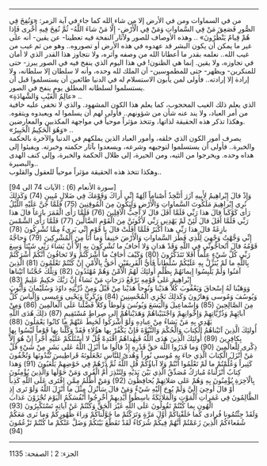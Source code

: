 ------------------------------------------------------------------------

من في السماوات ومن في الأرض إلا من شاء الله كما جاء في آية الزمر: «وَنُفِخَ
فِي الصُّورِ فَصَعِقَ مَنْ فِي السَّماواتِ وَمَنْ فِي الْأَرْضِ- إِلَّا مَنْ شاءَ اللَّهُ- ثُمَّ نُفِخَ فِيهِ
أُخْرى فَإِذا هُمْ قِيامٌ يَنْظُرُونَ» .. وهذه الأوصاف للصور ولآثار النفخة فيه
تعطينا- عن يقين- أنه على غير ما يمكن أن يكون البشر قد عهدوه في هذه الأرض
أو تصوروه.. وهو من ثم غيب من غيب الله.. نعلمه بقدر ما أعطانا الله من
وصفه وأثره، ولا نتجاوز هذا القدر الذي لا أمان في تجاوزه، ولا يقين. إنما
هي الظنون! في هذا اليوم الذي ينفخ فيه في الصور يبرز- حتى للمنكرين-
ويظهر- حتى للمطموسين- أن الملك لله وحده، وأنه لا سلطان إلا سلطانه، ولا
إرادة إلا إرادته.. فأولى لمن يأبون الاستسلام له في الدنيا طائعين أن
يستسلموا قبل أن يستسلموا لسلطانه المطلق يوم ينفخ في الصور.  
«عالِمُ الْغَيْبِ وَالشَّهادَةِ» ..  
الذي يعلم ذلك الغيب المحجوب، كما يعلم هذا الكون المشهود. والذي لا تخفى
عليه خافية من أمر العباد، ولا يند عنه شأن من شؤونهم.. فأولى لهم أن
يسلموا له ويعبدوه ويتقوه. وهكذا تذكر هذه الحقيقة لذاتها، وتتخذ مؤثراً
موحياً في مواجهة المكذبين والمعارضين.  
«وَهُوَ الْحَكِيمُ الْخَبِيرُ» ..  
يصرف أمور الكون الذي خلقه، وأمور العباد الذين يملكهم في الدنيا والآخرة
بالحكمة والخبرة.. فأولى أن يستسلموا لتوجيهه وشرعه، ويسعدوا بآثار حكمته
وخبرته. ويفيئوا إلى هداه وحده. ويخرجوا من التيه، ومن الحيرة، إلى ظلال
الحكمة والخبرة، وإلى كنف الهدى والبصيرة..  
وهكذا تتخذ هذه الحقيقة مؤثراً موحياً للعقول والقلوب..  
  
\[سورة الأنعام (6) : الآيات 74 الى 94\]  
وَإِذْ قالَ إِبْراهِيمُ لِأَبِيهِ آزَرَ أَتَتَّخِذُ أَصْناماً آلِهَةً إِنِّي أَراكَ وَقَوْمَكَ فِي ضَلالٍ مُبِينٍ
(74) وَكَذلِكَ نُرِي إِبْراهِيمَ مَلَكُوتَ السَّماواتِ وَالْأَرْضِ وَلِيَكُونَ مِنَ الْمُوقِنِينَ (75)
فَلَمَّا جَنَّ عَلَيْهِ اللَّيْلُ رَأى كَوْكَباً قالَ هذا رَبِّي فَلَمَّا أَفَلَ قالَ لا أُحِبُّ الْآفِلِينَ
(76) فَلَمَّا رَأَى الْقَمَرَ بازِغاً قالَ هذا رَبِّي فَلَمَّا أَفَلَ قالَ لَئِنْ لَمْ يَهْدِنِي رَبِّي
لَأَكُونَنَّ مِنَ الْقَوْمِ الضَّالِّينَ (77) فَلَمَّا رَأَى الشَّمْسَ بازِغَةً قالَ هذا رَبِّي هذا أَكْبَرُ
فَلَمَّا أَفَلَتْ قالَ يا قَوْمِ إِنِّي بَرِيءٌ مِمَّا تُشْرِكُونَ (78)  
إِنِّي وَجَّهْتُ وَجْهِيَ لِلَّذِي فَطَرَ السَّماواتِ وَالْأَرْضَ حَنِيفاً وَما أَنَا مِنَ الْمُشْرِكِينَ (79)
وَحاجَّهُ قَوْمُهُ قالَ أَتُحاجُّونِّي فِي اللَّهِ وَقَدْ هَدانِ وَلا أَخافُ ما تُشْرِكُونَ بِهِ إِلاَّ أَنْ
يَشاءَ رَبِّي شَيْئاً وَسِعَ رَبِّي كُلَّ شَيْءٍ عِلْماً أَفَلا تَتَذَكَّرُونَ (80) وَكَيْفَ أَخافُ ما أَشْرَكْتُمْ
وَلا تَخافُونَ أَنَّكُمْ أَشْرَكْتُمْ بِاللَّهِ ما لَمْ يُنَزِّلْ بِهِ عَلَيْكُمْ سُلْطاناً فَأَيُّ الْفَرِيقَيْنِ أَحَقُّ
بِالْأَمْنِ إِنْ كُنْتُمْ تَعْلَمُونَ (81) الَّذِينَ آمَنُوا وَلَمْ يَلْبِسُوا إِيمانَهُمْ بِظُلْمٍ أُولئِكَ لَهُمُ
الْأَمْنُ وَهُمْ مُهْتَدُونَ (82) وَتِلْكَ حُجَّتُنا آتَيْناها إِبْراهِيمَ عَلى قَوْمِهِ نَرْفَعُ دَرَجاتٍ مَنْ
نَشاءُ إِنَّ رَبَّكَ حَكِيمٌ عَلِيمٌ (83)  
وَوَهَبْنا لَهُ إِسْحاقَ وَيَعْقُوبَ كُلاًّ هَدَيْنا وَنُوحاً هَدَيْنا مِنْ قَبْلُ وَمِنْ ذُرِّيَّتِهِ داوُدَ
وَسُلَيْمانَ وَأَيُّوبَ وَيُوسُفَ وَمُوسى وَهارُونَ وَكَذلِكَ نَجْزِي الْمُحْسِنِينَ (84) وَزَكَرِيَّا وَيَحْيى
وَعِيسى وَإِلْياسَ كُلٌّ مِنَ الصَّالِحِينَ (85) وَإِسْماعِيلَ وَالْيَسَعَ وَيُونُسَ وَلُوطاً وَكلاًّ فَضَّلْنا
عَلَى الْعالَمِينَ (86) وَمِنْ آبائِهِمْ وَذُرِّيَّاتِهِمْ وَإِخْوانِهِمْ وَاجْتَبَيْناهُمْ وَهَدَيْناهُمْ إِلى
صِراطٍ مُسْتَقِيمٍ (87) ذلِكَ هُدَى اللَّهِ يَهْدِي بِهِ مَنْ يَشاءُ مِنْ عِبادِهِ وَلَوْ أَشْرَكُوا لَحَبِطَ
عَنْهُمْ ما كانُوا يَعْمَلُونَ (88)  
أُولئِكَ الَّذِينَ آتَيْناهُمُ الْكِتابَ وَالْحُكْمَ وَالنُّبُوَّةَ فَإِنْ يَكْفُرْ بِها هؤُلاءِ فَقَدْ وَكَّلْنا
بِها قَوْماً لَيْسُوا بِها بِكافِرِينَ (89) أُولئِكَ الَّذِينَ هَدَى اللَّهُ فَبِهُداهُمُ اقْتَدِهْ قُلْ لا
أَسْئَلُكُمْ عَلَيْهِ أَجْراً إِنْ هُوَ إِلاَّ ذِكْرى لِلْعالَمِينَ (90) وَما قَدَرُوا اللَّهَ حَقَّ قَدْرِهِ إِذْ
قالُوا ما أَنْزَلَ اللَّهُ عَلى بَشَرٍ مِنْ شَيْءٍ قُلْ مَنْ أَنْزَلَ الْكِتابَ الَّذِي جاءَ بِهِ مُوسى
نُوراً وَهُدىً لِلنَّاسِ تَجْعَلُونَهُ قَراطِيسَ تُبْدُونَها وَتُخْفُونَ كَثِيراً وَعُلِّمْتُمْ ما لَمْ تَعْلَمُوا
أَنْتُمْ وَلا آباؤُكُمْ قُلِ اللَّهُ ثُمَّ ذَرْهُمْ فِي خَوْضِهِمْ يَلْعَبُونَ (91) وَهذا كِتابٌ أَنْزَلْناهُ
مُبارَكٌ مُصَدِّقُ الَّذِي بَيْنَ يَدَيْهِ وَلِتُنْذِرَ أُمَّ الْقُرى وَمَنْ حَوْلَها وَالَّذِينَ يُؤْمِنُونَ بِالْآخِرَةِ
يُؤْمِنُونَ بِهِ وَهُمْ عَلى صَلاتِهِمْ يُحافِظُونَ (92) وَمَنْ أَظْلَمُ مِمَّنِ افْتَرى عَلَى اللَّهِ كَذِباً
أَوْ قالَ أُوحِيَ إِلَيَّ وَلَمْ يُوحَ إِلَيْهِ شَيْءٌ وَمَنْ قالَ سَأُنْزِلُ مِثْلَ ما أَنْزَلَ اللَّهُ وَلَوْ تَرى
إِذِ الظَّالِمُونَ فِي غَمَراتِ الْمَوْتِ وَالْمَلائِكَةُ باسِطُوا أَيْدِيهِمْ أَخْرِجُوا أَنْفُسَكُمُ الْيَوْمَ
تُجْزَوْنَ عَذابَ الْهُونِ بِما كُنْتُمْ تَقُولُونَ عَلَى اللَّهِ غَيْرَ الْحَقِّ وَكُنْتُمْ عَنْ آياتِهِ
تَسْتَكْبِرُونَ (93)  
وَلَقَدْ جِئْتُمُونا فُرادى كَما خَلَقْناكُمْ أَوَّلَ مَرَّةٍ وَتَرَكْتُمْ ما خَوَّلْناكُمْ وَراءَ ظُهُورِكُمْ وَما
نَرى مَعَكُمْ شُفَعاءَكُمُ الَّذِينَ زَعَمْتُمْ أَنَّهُمْ فِيكُمْ شُرَكاءُ لَقَدْ تَقَطَّعَ بَيْنَكُمْ وَضَلَّ عَنْكُمْ ما
كُنْتُمْ تَزْعُمُونَ (94)

------------------------------------------------------------------------

الجزء: 2 ¦ الصفحة: 1135
